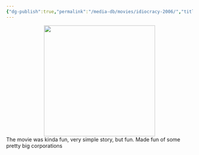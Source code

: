 ```yaml
---
{"dg-publish":true,"permalink":"/media-db/movies/idiocracy-2006/","title":"Idiocracy","tags":["mediaDB/tv/movie","Movies_2023"],"noteIcon":"1"}
---
```


<center><img style="height:300px;" src="https://external-content.duckduckgo.com/iu/?u=https%3A%2F%2Fimage.tmdb.org%2Ft%2Fp%2Foriginal%2Fj4SfOW4qPlgv8xRsmwFjV1Dqw8U.jpg&f=1&nofb=1&ipt=56f89db9c4532c94d042f0eaaf3625a91a1ae9ca96eaa9aadb6edc5032676ad6&ipo=images"></center>
The movie was kinda fun, very simple story, but fun. Made fun of some pretty big corporations